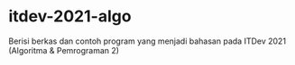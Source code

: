 # itdev-2021-algo
Berisi berkas dan contoh program yang menjadi bahasan pada ITDev 2021 (Algoritma &amp; Pemrograman 2)
